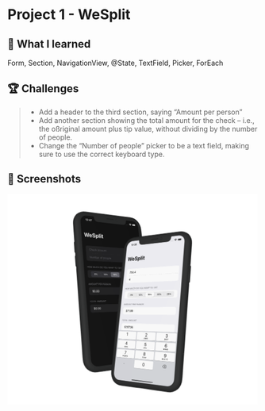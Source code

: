 # Project 1 -  WeSplit

## 📝 What I learned

Form, Section, NavigationView, @State, TextField, Picker, ForEach

## 🏆 Challenges

> * Add a header to the third section, saying “Amount per person”
> * Add another section showing the total amount for the check – i.e., the oßriginal amount plus tip value, without dividing by the number of people.
> * Change the “Number of people” picker to be a text field, making sure to use the correct keyboard type.

## 📸 Screenshots

<div align ="center">
<img src="/Assets/Mockup_WeSplit.png" "WeSplit" width=700>
</div>